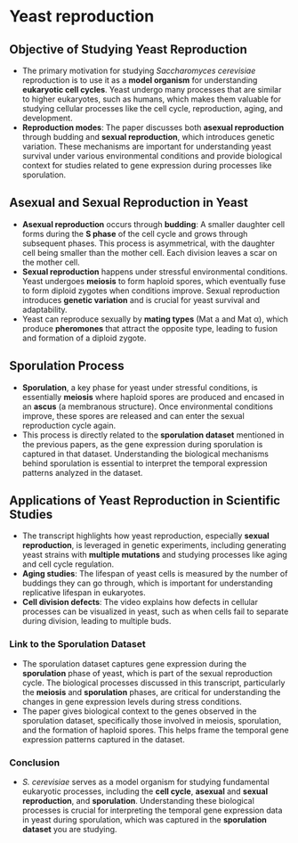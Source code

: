 # Yeast reproduction

## Objective of Studying Yeast Reproduction

- The primary motivation for studying *Saccharomyces cerevisiae* reproduction is to use it as a **model organism** for understanding **eukaryotic cell cycles**. Yeast undergo many processes that are similar to higher eukaryotes, such as humans, which makes them valuable for studying cellular processes like the cell cycle, reproduction, aging, and development.
- **Reproduction modes**: The paper discusses both **asexual reproduction** through budding and **sexual reproduction**, which introduces genetic variation. These mechanisms are important for understanding yeast survival under various environmental conditions and provide biological context for studies related to gene expression during processes like sporulation.

## Asexual and Sexual Reproduction in Yeast

- **Asexual reproduction** occurs through **budding**: A smaller daughter cell forms during the **S phase** of the cell cycle and grows through subsequent phases. This process is asymmetrical, with the daughter cell being smaller than the mother cell. Each division leaves a scar on the mother cell.
- **Sexual reproduction** happens under stressful environmental conditions. Yeast undergoes **meiosis** to form haploid spores, which eventually fuse to form diploid zygotes when conditions improve. Sexual reproduction introduces **genetic variation** and is crucial for yeast survival and adaptability.
- Yeast can reproduce sexually by **mating types** (Mat a and Mat α), which produce **pheromones** that attract the opposite type, leading to fusion and formation of a diploid zygote.

## Sporulation Process

- **Sporulation**, a key phase for yeast under stressful conditions, is essentially **meiosis** where haploid spores are produced and encased in an **ascus** (a membranous structure). Once environmental conditions improve, these spores are released and can enter the sexual reproduction cycle again.
- This process is directly related to the **sporulation dataset** mentioned in the previous papers, as the gene expression during sporulation is captured in that dataset. Understanding the biological mechanisms behind sporulation is essential to interpret the temporal expression patterns analyzed in the dataset.

## Applications of Yeast Reproduction in Scientific Studies

- The transcript highlights how yeast reproduction, especially **sexual reproduction**, is leveraged in genetic experiments, including generating yeast strains with **multiple mutations** and studying processes like aging and cell cycle regulation.
- **Aging studies**: The lifespan of yeast cells is measured by the number of buddings they can go through, which is important for understanding replicative lifespan in eukaryotes.
- **Cell division defects**: The video explains how defects in cellular processes can be visualized in yeast, such as when cells fail to separate during division, leading to multiple buds.

### Link to the Sporulation Dataset

- The sporulation dataset captures gene expression during the **sporulation** phase of yeast, which is part of the sexual reproduction cycle. The biological processes discussed in this transcript, particularly the **meiosis** and **sporulation** phases, are critical for understanding the changes in gene expression levels during stress conditions.
- The paper gives biological context to the genes observed in the sporulation dataset, specifically those involved in meiosis, sporulation, and the formation of haploid spores. This helps frame the temporal gene expression patterns captured in the dataset.

### Conclusion

- *S. cerevisiae* serves as a model organism for studying fundamental eukaryotic processes, including the **cell cycle**, **asexual** and **sexual reproduction**, and **sporulation**. Understanding these biological processes is crucial for interpreting the temporal gene expression data in yeast during sporulation, which was captured in the **sporulation dataset** you are studying.
